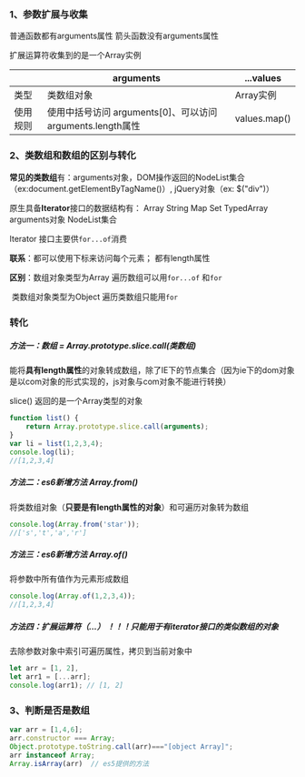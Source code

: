 ### 1、参数扩展与收集

普通函数都有arguments属性    箭头函数没有arguments属性

扩展运算符收集到的是一个Array实例  

|          | arguments                                                  | ...values    |
| -------- | ---------------------------------------------------------- | ------------ |
| 类型     | 类数组对象                                                 | Array实例    |
| 使用规则 | 使用中括号访问  arguments[0]、可以访问arguments.length属性 | values.map() |



### 2、类数组和数组的区别与转化

**常见的类数组**有：arguments对象，DOM操作返回的NodeList集合（ex:document.getElementByTagName()）, jQuery对象（ex: $("div")）

原生具备**Iterator**接口的数据结构有： Array    String    Map   Set  TypedArray   arguments对象    NodeList集合

Iterator 接口主要供`for...of`消费

**联系**：都可以使用下标来访问每个元素； 都有length属性

**区别**：数组对象类型为Array    遍历数组可以用`for...of` 和`for`

​			类数组对象类型为Object     遍历类数组只能用`for`

### 转化

##### 方法一：数组 = Array.prototype.slice.call(类数组)

能将**具有length属性**的对象转成数组，除了IE下的节点集合（因为ie下的dom对象是以com对象的形式实现的，js对象与com对象不能进行转换）

slice() 返回的是一个Array类型的对象

```js
function list() {
	return Array.prototype.slice.call(arguments);
}
var li = list(1,2,3,4);
console.log(li);
//[1,2,3,4]
```

##### 方法二：es6新增方法  Array.from()

将类数组对象（**只要是有length属性的对象**）和可遍历对象转为数组

```js
console.log(Array.from('star'));
//['s','t','a','r']
```

##### 方法三：es6新增方法 Array.of()

将参数中所有值作为元素形成数组

```js
console.log(Array.of(1,2,3,4));
//[1,2,3,4]
```

##### 方法四：扩展运算符（...） **！！！只能用于有iterator接口的类似数组的对象**

去除参数对象中索引可遍历属性，拷贝到当前对象中

```js
let arr = [1, 2],
let arr1 = [...arr];
console.log(arr1); // [1, 2]
```

### 3、判断是否是数组

```js
var arr = [1,4,6];
arr.constructor === Array;
Object.prototype.toString.call(arr)==="[object Array]";
arr instanceof Array;
Array.isArray(arr)  // es5提供的方法

```

